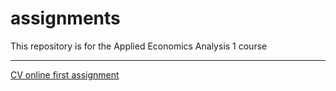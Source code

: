 # assignments
This repository is for the Applied Economics Analysis 1 course 
___

[CV online first assignment](https://github.com/gmantas93/assignments/blob/master/CV.md)
